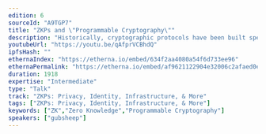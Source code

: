 ```yaml
---
edition: 6
sourceId: "A9TGP7"
title: "ZKPs and \"Programmable Cryptography\""
description: "Historically, cryptographic protocols have been built special-purpose for specific kinds of claims or information hiding mechanisms. zkSNARKs and other new cryptographic tools move us to a world of \"general-purpose\" cryptography, where we have expressive languages to express claims about digital identity, reputation, and more. We discuss a high-level framework for thinking about where and why ZK and related technologies might (or might not) be useful for digital applications."
youtubeUrl: "https://youtu.be/qAfprVCBhdQ"
ipfsHash: ""
ethernaIndex: "https://etherna.io/embed/634f2aa4080a54f6d733ee96"
ethernaPermalink: "https://etherna.io/embed/af9621122904e32006c2afaed0e9829556d1c06fdb2db2f9d930fea29f427a52"
duration: 1918
expertise: "Intermediate"
type: "Talk"
track: "ZKPs: Privacy, Identity, Infrastructure, & More"
tags: ["ZKPs: Privacy, Identity, Infrastructure, & More"]
keywords: ["ZK","Zero Knowledge","Programmable Cryptography"]
speakers: ["gubsheep"]
---
```

